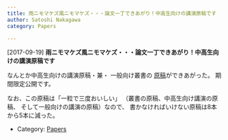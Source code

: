 ```yaml
---
title: 雨ニモマケズ風ニモマケズ・・・論文一丁できあがり！中高生向けの講演原稿です
author: Satoshi Nakagawa
category: Papers

---
```


[2017-09-19] **雨ニモマケズ風ニモマケズ・・・論文一丁できあがり！中高生向けの講演原稿です** 

 なんとか中高生向けの講演原稿・兼・
一般向け叢書の
[原稿](/~satoshi/anthrop/works/paper-3/taberu-lect.html)ができあがった。
期間限定公開です。

 なお、この原稿は「一粒で三度おいしい」
（叢書の原稿、中高生向け講演の原稿、
そして一般向けの講演の原稿）なので、
書かなければいけない原稿は8本から5本に減った。

- Category: [Papers](https://merapano.github.io/categories.html#Papers)

